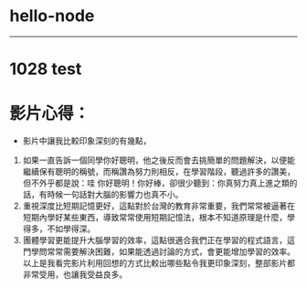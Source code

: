 # hello-node
---
# 1028 test
# 影片心得：
- 影片中讓我比較印象深刻的有幾點，
1. 如果一直告訴一個同學你好聰明，他之後反而會去挑簡單的問題解決，以便能繼續保有聰明的稱號，而稱讚為努力則相反，在學習階段，聽過許多的讚美，但不外乎都是說：哇 你好聰明！你好棒，卻很少聽到：你真努力真上進之類的話，有時候一句話對大腦的影響力也真不小。
2. 重視深度比短期記憶更好，這點對於台灣的教育非常重要，我們常常被逼著在短期內學好某些東西，導致常常使用短期記憶法，根本不知道原理是什麼，學得多，不如學得深。
3. 團體學習更能提升大腦學習的效率，這點很適合我們正在學習的程式語言，這門學問常常需要解決困難，如果能透過討論的方式，會更能增加學習的效率。
以上是我看完影片利用回想的方式比較出哪些點令我更印象深刻，整部影片都非常受用，也讓我受益良多。
